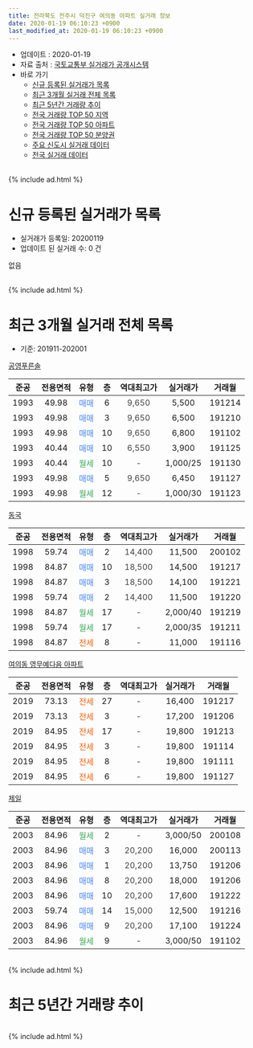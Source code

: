 ```yaml
---
title: 전라북도 전주시 덕진구 여의동 아파트 실거래 정보
date: 2020-01-19 06:10:23 +0900
last_modified_at: 2020-01-19 06:10:23 +0900
---
```


* 업데이트 : 2020-01-19
* 자료 출처 : [국토교통부 실거래가 공개시스템](http://rt.molit.go.kr)
* 바로 가기
    * [신규 등록된 실거래가 목록](#신규-등록된-실거래가-목록)
    * [최근 3개월 실거래 전체 목록](#최근-3개월-실거래-전체-목록)
    * [최근 5년간 거래량 추이](#최근-5년간-거래량-추이)
    * [전국 거래량 TOP 50 지역](https://apt-info.github.io/apt-trade-info/최근-3개월-전국에서-가장-거래가-많이-발생한-지역)
    * [전국 거래량 TOP 50 아파트](https://apt-info.github.io/apt-trade-info/최근-3개월-전국에서-가장-거래가-많이-발생한-아파트)
    * [전국 거래량 TOP 50 분양권](https://apt-info.github.io/apt-trade-info/최근-3개월-전국에서-가장-거래가-많이-발생한-분양권)
    * [주요 신도시 실거래 데이터](https://apt-info.github.io/apt-trade-info/주요-신도시)
    * [전국 실거래 데이터](https://apt-info.github.io/apt-trade-info/전국)
<br>
{% include ad.html %}
<br>

# 신규 등록된 실거래가 목록
* 실거래가 등록일: 20200119
* 업데이트 된 실거래 수: 0 건

없음

<br>
{% include ad.html %}
<br>

# 최근 3개월 실거래 전체 목록
* 기준: 201911-202001


[공영푸른솔](https://search.naver.com/search.naver?query=%EC%A0%84%EB%9D%BC%EB%B6%81%EB%8F%84+%EC%A0%84%EC%A3%BC%EC%8B%9C+%EB%8D%95%EC%A7%84%EA%B5%AC+%EC%97%AC%EC%9D%98%EB%8F%99+%EA%B3%B5%EC%98%81%ED%91%B8%EB%A5%B8%EC%86%94)

|준공|전용면적|유형|층|역대최고가|실거래가|거래월|
|:---:|:---:|:---:|:---:|:---:|:---:|:---:|
|1993|49.98|<span style="color:#4285f3">매매</span>|6|<span style="color:#444444">9,650</span>|5,500|191214|
|1993|49.98|<span style="color:#4285f3">매매</span>|3|<span style="color:#444444">9,650</span>|6,500|191210|
|1993|49.98|<span style="color:#4285f3">매매</span>|10|<span style="color:#444444">9,650</span>|6,800|191102|
|1993|40.44|<span style="color:#4285f3">매매</span>|10|<span style="color:#444444">6,550</span>|3,900|191125|
|1993|40.44|<span style="color:#34a853">월세</span>|10|<span style="color:#444444">-</span>|1,000/25|191130|
|1993|49.98|<span style="color:#4285f3">매매</span>|5|<span style="color:#444444">9,650</span>|6,450|191127|
|1993|49.98|<span style="color:#34a853">월세</span>|12|<span style="color:#444444">-</span>|1,000/30|191123|

[동국](https://search.naver.com/search.naver?query=%EC%A0%84%EB%9D%BC%EB%B6%81%EB%8F%84+%EC%A0%84%EC%A3%BC%EC%8B%9C+%EB%8D%95%EC%A7%84%EA%B5%AC+%EC%97%AC%EC%9D%98%EB%8F%99+%EB%8F%99%EA%B5%AD)

|준공|전용면적|유형|층|역대최고가|실거래가|거래월|
|:---:|:---:|:---:|:---:|:---:|:---:|:---:|
|1998|59.74|<span style="color:#4285f3">매매</span>|2|<span style="color:#444444">14,400</span>|11,500|200102|
|1998|84.87|<span style="color:#4285f3">매매</span>|10|<span style="color:#444444">18,500</span>|14,500|191217|
|1998|84.87|<span style="color:#4285f3">매매</span>|3|<span style="color:#444444">18,500</span>|14,100|191221|
|1998|59.74|<span style="color:#4285f3">매매</span>|2|<span style="color:#444444">14,400</span>|11,500|191220|
|1998|84.87|<span style="color:#34a853">월세</span>|17|<span style="color:#444444">-</span>|2,000/40|191219|
|1998|59.74|<span style="color:#34a853">월세</span>|17|<span style="color:#444444">-</span>|2,000/35|191211|
|1998|84.87|<span style="color:#ff5a00">전세</span>|8|<span style="color:#444444">-</span>|11,000|191116|

[여의동 영무예다음 아파트](https://search.naver.com/search.naver?query=%EC%A0%84%EB%9D%BC%EB%B6%81%EB%8F%84+%EC%A0%84%EC%A3%BC%EC%8B%9C+%EB%8D%95%EC%A7%84%EA%B5%AC+%EC%97%AC%EC%9D%98%EB%8F%99+%EC%97%AC%EC%9D%98%EB%8F%99+%EC%98%81%EB%AC%B4%EC%98%88%EB%8B%A4%EC%9D%8C+%EC%95%84%ED%8C%8C%ED%8A%B8)

|준공|전용면적|유형|층|역대최고가|실거래가|거래월|
|:---:|:---:|:---:|:---:|:---:|:---:|:---:|
|2019|73.13|<span style="color:#ff5a00">전세</span>|27|<span style="color:#444444">-</span>|16,400|191217|
|2019|73.13|<span style="color:#ff5a00">전세</span>|3|<span style="color:#444444">-</span>|17,200|191206|
|2019|84.95|<span style="color:#ff5a00">전세</span>|17|<span style="color:#444444">-</span>|19,800|191213|
|2019|84.95|<span style="color:#ff5a00">전세</span>|3|<span style="color:#444444">-</span>|19,800|191114|
|2019|84.95|<span style="color:#ff5a00">전세</span>|8|<span style="color:#444444">-</span>|19,800|191111|
|2019|84.95|<span style="color:#ff5a00">전세</span>|6|<span style="color:#444444">-</span>|19,800|191127|

[제일](https://search.naver.com/search.naver?query=%EC%A0%84%EB%9D%BC%EB%B6%81%EB%8F%84+%EC%A0%84%EC%A3%BC%EC%8B%9C+%EB%8D%95%EC%A7%84%EA%B5%AC+%EC%97%AC%EC%9D%98%EB%8F%99+%EC%A0%9C%EC%9D%BC)

|준공|전용면적|유형|층|역대최고가|실거래가|거래월|
|:---:|:---:|:---:|:---:|:---:|:---:|:---:|
|2003|84.96|<span style="color:#34a853">월세</span>|2|<span style="color:#444444">-</span>|3,000/50|200108|
|2003|84.96|<span style="color:#4285f3">매매</span>|3|<span style="color:#444444">20,200</span>|16,000|200113|
|2003|84.96|<span style="color:#4285f3">매매</span>|1|<span style="color:#444444">20,200</span>|13,750|191206|
|2003|84.96|<span style="color:#4285f3">매매</span>|8|<span style="color:#444444">20,200</span>|18,000|191206|
|2003|84.96|<span style="color:#4285f3">매매</span>|10|<span style="color:#444444">20,200</span>|17,600|191222|
|2003|59.74|<span style="color:#4285f3">매매</span>|14|<span style="color:#444444">15,000</span>|12,500|191216|
|2003|84.96|<span style="color:#4285f3">매매</span>|9|<span style="color:#444444">20,200</span>|17,100|191224|
|2003|84.96|<span style="color:#34a853">월세</span>|9|<span style="color:#444444">-</span>|3,000/50|191102|


<br>
{% include ad.html %}
<br>

# 최근 5년간 거래량 추이


<div style="width:100%;">
    <canvas id="deal_progress" height="200"></canvas>
</div>

<script>
new Chart(document.getElementById("deal_progress"), {
    type: 'line',
    data: {
        labels: ['201501','201502','201503','201504','201505','201506','201507','201508','201509','201510','201511','201512','201601','201602','201603','201604','201605','201606','201607','201608','201609','201610','201611','201612','201701','201702','201703','201704','201705','201706','201707','201708','201709','201710','201711','201712','201801','201802','201803','201804','201805','201806','201807','201808','201809','201810','201811','201812','201901','201902','201903','201904','201905','201906','201907','201908','201909','201910','201911','201912','202001'],
        datasets: [{
            label: '매매',
            pointRadius: 1,
            data: [14, 4, 4, 17, 6, 12, 7, 8, 7, 8, 4, 6, 12, 13, 13, 4, 14, 10, 9, 10, 9, 14, 10, 6, 7, 10, 11, 6, 3, 8, 6, 2, 7, 8, 11, 4, 7, 3, 7, 8, 5, 5, 3, 5, 8, 6, 7, 8, 15, 7, 6, 8, 8, 8, 7, 5, 3, 5, 3, 10, 2],
            borderColor: "rgba(255, 201, 14, 1)",
            backgroundColor: "rgba(255, 201, 14, 0.5)",
            fill: false,
            lineTension: 0
        },{
            label: '전월세',
            pointRadius: 1,
            data: [2, 2, 3, 3, 3, 5, 0, 5, 2, 7, 2, 3, 4, 0, 2, 2, 3, 3, 3, 3, 2, 0, 2, 0, 4, 3, 1, 0, 2, 2, 3, 3, 1, 4, 0, 0, 3, 4, 1, 2, 4, 1, 1, 2, 1, 2, 1, 1, 2, 1, 3, 3, 2, 7, 3, 2, 2, 6, 7, 5, 1],
            borderColor: "rgba(0, 141, 185, 1)",
            backgroundColor: "rgba(0, 141, 185, 0.5)",
            fill: false,
            lineTension: 0
        }
        ]
    },
    options: {
        responsive: true,
        title: {
            display: false
        },
        tooltips: {
            mode: 'index',
            intersect: false
        },
        hover: {
            mode: 'nearest',
            intersect: true
        },
        scales: {
            xAxes: [{
                display: true,
                scaleLabel: {
                    display: true,
                    labelString: '년/월'
                }
            }],
            yAxes: [{
                display: true,
                ticks: {
                    suggestedMin: 0,
                },
                scaleLabel: {
                    display: true,
                    labelString: '실거래 수'
                }
            }]
        }
    }
});

</script>


<br>
{% include ad.html %}
<br>

